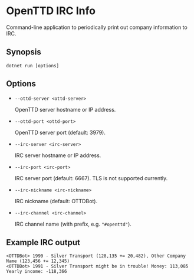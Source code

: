 # OpenTTD IRC Info

Command-line application to periodically print out company information to IRC.

## Synopsis

```
dotnet run [options]
```

## Options

- `--ottd-server <ottd-server>`

  OpenTTD server hostname or IP address.

- `--ottd-port <ottd-port>`

  OpenTTD server port (default: 3979).

- `--irc-server <irc-server>`

  IRC server hostname or IP address.

- `--irc-port <irc-port>`

  IRC server port (default: 6667). TLS is not supported currently.

- `--irc-nickname <irc-nickname>`

  IRC nickname (default: OTTDBot).

- `--irc-channel <irc-channel>`

  IRC channel name (with prefix, e.g. `"#openttd"`).

## Example IRC output

```
<OTTDBot> 1990 - Silver Transport (128,135 += 20,482), Other Company Name (123,456 += 12,345)
<OTTDBot> 1991 - Silver Transport might be in trouble! Money: 113,085 Yearly income: -118,366
```
